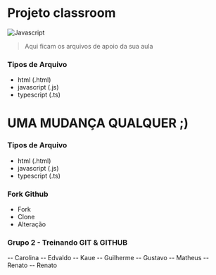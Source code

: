 # Projeto classroom

![Javascript](https://upload.wikimedia.org/wikipedia/commons/thumb/9/99/Unofficial_JavaScript_logo_2.svg/260px-Unofficial_JavaScript_logo_2.svg.png "Javascript")

> Aqui ficam os arquivos de apoio da sua aula

 
 
 ### Tipos de Arquivo
 - html (.html)
 - javascript (.js)
 - typescript (.ts)

UMA MUDANÇA QUALQUER ;)
=======


### Tipos de Arquivo

- html (.html)
- javascript (.js)
- typescript (.ts)


### Fork Github

- Fork
- Clone
- Alteração



### Grupo 2 - Treinando GIT & GITHUB

-- Carolina
-- Edvaldo
-- Kaue
-- Guilherme
-- Gustavo
-- Matheus
-- Renato
-- Renato



